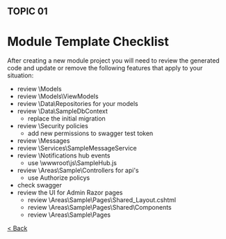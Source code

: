 ## TOPIC 01

# Module Template Checklist

After creating a new module project you will need to review the generated code and update or remove the following features that apply to your situation:

- review \Models
- review \Models\ViewModels
- review \Data\Repositories for your models
- review \Data\SampleDbContext
  - replace the initial migration
- review \Security policies
  - add new permissions to swagger test token
- review \Messages
- review \Services\SampleMessageService
- review \Notifications hub events
  - use \wwwroot\js\SampleHub.js
- review \Areas\Sample\Controllers for api's
  - use Authorize policys
- check swagger
- review the UI for Admin Razor pages
  - review \Areas\Sample\Pages\Shared\_Layout.cshtml
  - review \Areas\Sample\Pages\Shared\Components
  - review \Areas\Sample\Pages



[< Back](index.md)





